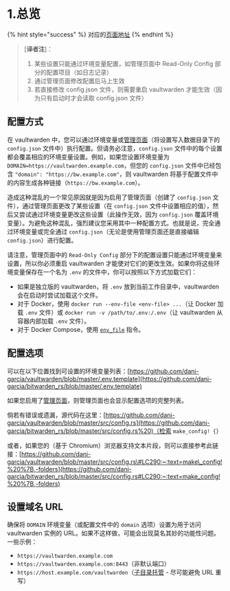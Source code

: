 # 1.总览

{% hint style="success" %}
对应的[页面地址](https://github.com/dani-garcia/bitwarden_rs/wiki/Configuration-overview)
{% endhint %}

> \[**译者注**\]：
>
> 1. 某些设置只能通过环境变量配置，如管理页面中 Read-Only Config 部分的配置项目（如日志记录）
> 2. 通过管理页面修改配置后马上生效
> 3. 若直接修改 config.json 文件，则需要重启 vaultwarden 才能生效（因为只有启动时才会读取 config.json 文件）

## 配置方式 <a id="configuration-methods"></a>

在 vaultwarden 中，您可以通过环境变量或[管理页面](enabling-admin-page.md)（将设置写入数据目录下的 `config.json` 文件中）执行配置。但请务必注意，`config.json` 文件中的每个设置都会覆盖相应的环境变量设置。例如，如果您设置环境变量为 `DOMAIN=https://vaultwarden.example.com`，但您的 `config.json` 文件中已经包含 `"domain": "https://bw.example.com"`，则 vaultwarden 将基于配置文件中的内容生成各种链接（`https://bw.example.com`）。

造成这种混乱的一个常见原因就是因为启用了管理页面（创建了 `config.json` 文件），通过管理页面更改了某些设置（在 `config.json` 文件中设置相应的值），然后又尝试通过环境变量更改这些设置（此操作无效，因为 `config.json` 覆盖环境变量）。为避免这种混乱，强烈建议您采用其中一种配置方式。也就是说，完全通过环境变量或完全通过 `config.json`（无论是使用管理页面还是直接编辑 `config.json`）进行配置。

请注意，管理页面中的 `Read-Only Config` 部分下的配置设置只能通过环境变量来设置，所以你必须重启 vaultwarden 才能使对它们的更改生效。如果你将这些环境变量保存在一个名为 `.env` 的文件中，你可以按照以下方式加载它们：

* 如果是独立版的 vaultwarden，将 `.env` 放到当前工作目录中，vaultwarden 会在启动时尝试加载这个文件。
* 对于 Docker，使用 `docker run --env-file <env-file> ...`（让 Docker 加载 `.env` 文件）或 `docker run -v /path/to/.env:/.env`（让 vaultwarden 从容器内部加载 `.env` 文件）。
* 对于 Docker Compose，使用 [`env_file`](https://docs.docker.com/compose/environment-variables/#the-env_file-configuration-option) 指令。

## 配置选项 <a id="configuration-options"></a>

可以在以下位置找到可设置的环境变量列表：[https://github.com/dani-garcia/vaultwarden/blob/master/.env.template](https://github.com/dani-garcia/bitwarden_rs/blob/master/.env.template)

如果您启用了[管理页面](enabling-admin-page.md)，则管理页面也会显示配置选项的完整列表。

倘若有错误或遗漏，源代码在这里：[https://github.com/dani-garcia/vaultwarden/blob/master/src/config.rs](https://github.com/dani-garcia/bitwarden_rs/blob/master/src/config.rs%20)（检索 `make_config! {`）

或者，如果您的（基于 Chromium）浏览器支持文本片段，则可以直接参考此链接：[https://github.com/dani-garcia/vaultwarden/blob/master/src/config.rs\#LC290:~:text=make\_config!%20%7B,-folders](https://github.com/dani-garcia/bitwarden_rs/blob/master/src/config.rs#LC290:~:text=make_config!%20%7B,-folders)

## 设置域名 URL <a id="setting-the-domain-url"></a>

确保将 `DOMAIN` 环境变量（或配置文件中的 `domain` 选项）设置为用于访问 vaultwarden 实例的 URL。如果不这样做，可能会出现莫名其妙的功能性问题。一些示例：

* `https://vaultwarden.example.com`
* `https://vaultwarden.example.com:8443`（非默认端口）
* `https://host.example.com/vaultwarden`（[子目录托管](using-an-alternate-base-dir-subdir-subpath.md) - 尽可能避免 URL 重写）

